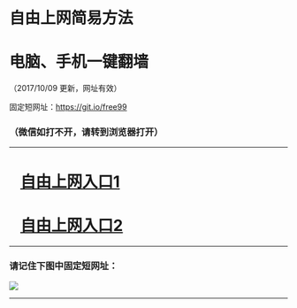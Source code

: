 ﻿# 自由上网简易方法

# 电脑、手机一键翻墙

（2017/10/09 更新，网址有效）

固定短网址：https://git.io/free99

### （微信如打不开，请转到浏览器打开）


***





# &nbsp;&nbsp; <a href="http://ft2903313133.fwq-tz-1001.info/fwqtz01.html?t=100900115885 " target="_blank">自由上网入口1</a>
# &nbsp;&nbsp; <a href="http://ft2068125245.fwq-tz-1002.info/fwqtz02.html?t=100900119790 " target="_blank">自由上网入口2</a>
***

### 请记住下图中固定短网址：

<img src="https://s3-us-west-2.amazonaws.com/fwq-1001/yjfq-20170905okok.png" /> 


***

